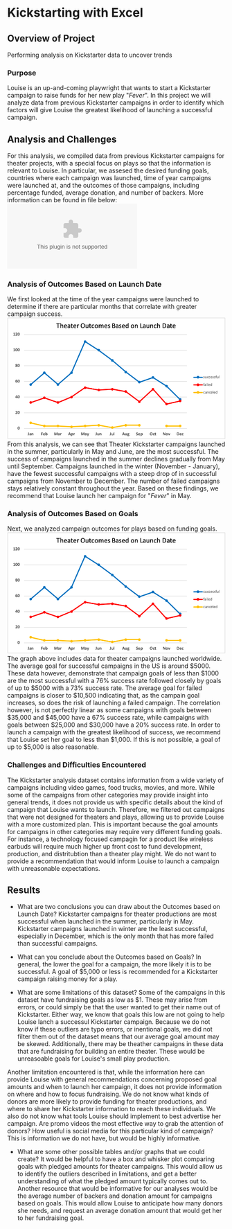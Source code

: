 # Kickstarting with Excel

## Overview of Project
Performing analysis on Kickstarter data to uncover trends

### Purpose
Louise is an up-and-coming playwright that wants to start a Kickstarter campaign to raise funds for her new play "*Fever*". In this project we will analyze data from previous Kickstarter campaigns in order to identify which factors will give Louise the greatest likelihood of launching a successful campaign. 

## Analysis and Challenges
For this analysis, we compiled data from previous Kickstarter campaigns for theater projects, with a special focus on plays so that the information is relevant to Louise. In particular, we assesed the desired funding goals, countries where each campaign was launched, time of year campaigns were launched at, and the outcomes of those campaigns, including percentage funded, average donation, and number of backers. 
More information can be found in file below: 
![](Kickstarter_Challenge.xlsx.zip)

### Analysis of Outcomes Based on Launch Date
We first looked at the time of the year campaigns were launched to determine if there are particular months that correlate with greater campaign success. 
![](images/Theater_Outcomes_vs_Launch.png)
From this analysis, we can see that Theater Kickstarter campaigns launched in the summer, particularly in May and June, are the most successful. The success of campaigns launched in the summer declines gradually from May until September. Campaigns launched in the winter (November - January), have the fewest successful campaigns with a steep drop of in successful campaigns from November to December. The number of failed campaigns stays relatively constant throughout the year. Based on these findings, we recommend that Louise launch her campaign for "*Fever*" in May. 

### Analysis of Outcomes Based on Goals
Next, we analyzed campaign outcomes for plays based on funding goals.
![](images/Theater_Outcomes_vs_Launch.png)
The graph above includes data for theater campaigns launched worldwide. The average goal for successful campaigns in the US is around $5000. These data however, demonstrate that campaign goals of less than $1000 are the most successful with a 76% success rate followed closely by goals of up to $5000 with a 73% success rate. The average goal for failed campaigns is closer to $10,500 indicating that, as the campain goal increases, so does the risk of launching a failed campaign. The correlation however, is not perfectly linear as some campaigns with goals between $35,000 and $45,000 have a 67% success rate, while campaigns with goals between $25,000 and $30,000 have a 20% success rate. In order to launch a campaign with the greatest likelihood of success, we recommend that Louise set her goal to less than $1,000. If this is not possible, a goal of up to $5,000 is also reasonable. 

### Challenges and Difficulties Encountered 
The Kickstarter analysis dataset contains information from a wide variety of campaigns including video games, food trucks, movies, and more. While some of the campaigns from other categories may provide insight into general trends, it does not provide us with specific details about the kind of campaign that Louise wants to launch. Therefore, we filtered out campaigns that were not designed for theaters and plays, allowing us to provide Louise with a more customized plan. This is important because the goal amounts for campaigns in other categories may require very different funding goals. For instance, a technology focused campagin for a product like wireless earbuds will require much higher up front cost to fund development, production, and distritubtion than a theater play might. We do not want to provide a recommendation that would inform Louise to launch a campaign with unreasonable expectations. 

## Results

- What are two conclusions you can draw about the Outcomes based on Launch Date?
Kickstarter campaigns for theater productions are most successful when launched in the summer, particularly in May. Kickstarter campaigns launched in winter are the least successful, especially in December, which is the only month that has more failed than successful campaigns. 

- What can you conclude about the Outcomes based on Goals?
In general, the lower the goal for a campaign, the more likely it is to be successful. A goal of $5,000 or less is recommended for a Kickstarter campaign raising money for a play.

- What are some limitations of this dataset?
Some of the campaigns in this dataset have fundraising goals as low as $1. These may arise from errors, or could simply be that the user wanted to get their name out of Kickstarter. Either way, we know that goals this low are not going to help Louise lanch a successul Kickstarter campaign. Because we do not know if these outliers are typo errors, or inentional goals, we did not filter them out of the dataset means that our average goal amount may be skewed. Additionally, there may be theather campaigns in these data that are fundraising for building an entire theater. These would be unreasoable goals for Louise's small play production.

Another limitation encountered is that, while the information here can provide Louise with general recommendations concerning proposed goal amounts and when to launch her campaign, it does not provide information on where and how to focus fundraising. We do not know what kinds of donors are more likely to provide funding for theater productions, and where to share her Kickstarter information to reach these individuals. We also do not know what tools Louise should implement to best advertise her campaign. Are promo videos the most effective way to grab the attention of donors? How useful is social media for this particular kind of campaign? This is information we do not have, but would be highly informative.

- What are some other possible tables and/or graphs that we could create?
It would be helpful to have a box and whisker plot comparing goals with pledged amounts for theater campaigns. This would allow us to identify the outliers described in limitations, and get a better understanding of what the pledged amount typically comes out to. 
Another resource that would be informative for our analyses would be the average number of backers and donation amount for campaigns based on goals. This would allow Louise to anticipate how many donors she needs, and request an average donation amount that would get her to her fundraising goal. 
